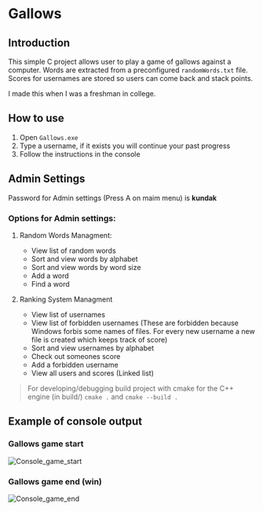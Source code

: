 # Gallows
## Introduction
This simple C project allows user to play a game of gallows against a computer. Words are extracted from a preconfigured `randomWords.txt` file.
Scores for usernames are stored so users can come back and stack points.

I made this when I was a freshman in college.

## How to use
1. Open `Gallows.exe`
2. Type a username, if it exists you will continue your past progress
3. Follow the instructions in the console

## Admin Settings
Password for Admin settings (Press A on maim menu) is **kundak**

### Options for Admin settings:
1. Random Words Managment:
   - View list of random words
   - Sort and view words by alphabet
   - Sort and view words by word size
   - Add a word
   - Find a word
  
2. Ranking System Managment
   - View list of usernames
   - View list of forbidden usernames (These are forbidden because Windows forbis some names of files. For every new username a new file is created which keeps track of score)
   - Sort and view usernames by alphabet
   - Check out someones score
   - Add a forbidden username
   - View all users and scores (Linked list)

> For developing/debugging build project with cmake for the C++ engine (in build/) `cmake .` and `cmake --build .`

## Example of console output
### Gallows game start
![Console_game_start](https://github.com/user-attachments/assets/bf184871-44b8-418b-9683-db6cbb2028b5)
### Gallows game end (win)
![Console_game_end](https://github.com/user-attachments/assets/0e3d6912-e080-4218-8106-16bfe39debcd)


